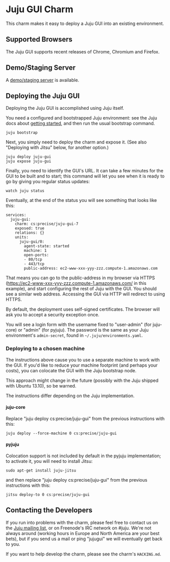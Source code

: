 <!--
README.md
Copyright 2013 Canonical Ltd.
This work is licensed under the Creative Commons Attribution-Share Alike 3.0
Unported License. To view a copy of this license, visit
http://creativecommons.org/licenses/by-sa/3.0/ or send a letter to Creative
Commons, 171 Second Street, Suite 300, San Francisco, California, 94105, USA.
-->

# Juju GUI Charm #

This charm makes it easy to deploy a Juju GUI into an existing environment.

## Supported Browsers ##

The Juju GUI supports recent releases of Chrome, Chromium and Firefox.

## Demo/Staging Server ##

A [demo/staging server](http://uistage.jujucharms.com:8080/) is available.

## Deploying the Juju GUI ##

Deploying the Juju GUI is accomplished using Juju itself.

You need a configured and bootstrapped Juju environment: see the Juju docs
about [getting started](https://juju.ubuntu.com/docs/getting-started.html),
and then run the usual bootstrap command.

    juju bootstrap

Next, you simply need to deploy the charm and expose it.  (See also "Deploying
with Jitsu" below, for another option.)

    juju deploy juju-gui
    juju expose juju-gui

Finally, you need to identify the GUI's URL. It can take a few minutes for the
GUI to be built and to start; this command will let you see when it is ready
to go by giving you regular status updates:

    watch juju status

Eventually, at the end of the status you will see something that looks like
this:

    services:
      juju-gui:
        charm: cs:precise/juju-gui-7
        exposed: true
        relations: {}
        units:
          juju-gui/0:
            agent-state: started
            machine: 1
            open-ports:
            - 80/tcp
            - 443/tcp
            public-address: ec2-www-xxx-yyy-zzz.compute-1.amazonaws.com

That means you can go to the public-address in my browser via HTTPS
(https://ec2-www-xxx-yyy-zzz.compute-1.amazonaws.com/ in this example), and
start configuring the rest of Juju with the GUI.  You should see a similar
web address.  Accessing the GUI via HTTP will redirect to using HTTPS.

By default, the deployment uses self-signed certificates. The browser will ask
you to accept a security exception once.

You will see a login form with the username fixed to "user-admin" (for juju-
core) or "admin" (for pyjuju). The password is the same as your Juju
environment's `admin-secret`, found in `~/.juju/environments.yaml`.

### Deploying to a chosen machine ###

The instructions above cause you to use a separate machine to work with the
GUI.  If you'd like to reduce your machine footprint (and perhaps your costs),
you can colocate the GUI with the Juju bootstrap node.

This approach might change in the future (possibly with the Juju shipped with
Ubuntu 13.10), so be warned.

The instructions differ depending on the Juju implementation.

#### juju-core ####

Replace "juju deploy cs:precise/juju-gui" from the previous
instructions with this:

    juju deploy --force-machine 0 cs:precise/juju-gui

#### pyjuju ####

Colocation support is not included by default in the pyjuju implementation; to
activate it, you will need to install Jitsu:

    sudo apt-get install juju-jitsu

and then replace "juju deploy cs:precise/juju-gui" from the previous
instructions with this:

    jitsu deploy-to 0 cs:precise/juju-gui

## Contacting the Developers ##

If you run into problems with the charm, please feel free to contact us on the
[Juju mailing list](https://lists.ubuntu.com/mailman/listinfo/juju), or on
Freenode's IRC network on #juju.  We're not always around (working hours in
Europe and North America are your best bets), but if you send us a mail or
ping "jujugui" we will eventually get back to you.

If you want to help develop the charm, please see the charm's `HACKING.md`.
